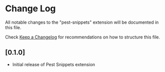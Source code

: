 # Change Log

All notable changes to the "pest-snippets" extension will be documented in this file.

Check [Keep a Changelog](http://keepachangelog.com/) for recommendations on how to structure this file.

## [0.1.0]

- Initial release of Pest Snippets extension
